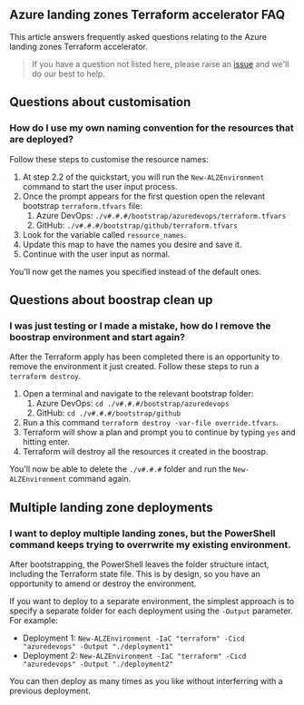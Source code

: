 <!-- markdownlint-disable first-line-h1 -->
## Azure landing zones Terraform accelerator FAQ

This article answers frequently asked questions relating to the Azure landing zones Terraform accelerator.

> If you have a question not listed here, please raise an [issue](https://github.com/Azure/alz-terraform-accelerator/issues) and we'll do our best to help.

## Questions about customisation

### How do I use my own naming convention for the resources that are deployed?

Follow these steps to customise the resource names:

1. At step 2.2 of the quickstart, you will run the `New-ALZEnvironment` command to start the user input process.
1. Once the prompt appears for the first question open the relevant bootstrap `terraform.tfvars` file:
    1. Azure DevOps: `./v#.#.#/bootstrap/azuredevops/terraform.tfvars`
    1. GitHub: `./v#.#.#/bootstrap/github/terraform.tfvars`
1. Look for the variable called `resource_names`.
1. Update this map to have the names you desire and save it.
1. Continue with the user input as normal.

You'll now get the names you specified instead of the default ones.

## Questions about boostrap clean up

### I was just testing or I made a mistake, how do I remove the boostrap environment and start again?

After the Terraform apply has been completed there is an opportunity to remove the environment it just created. Follow these steps to run a `terraform destroy`.

1. Open a terminal and navigate to the relevant bootstrap folder:
    1. Azure DevOps: `cd ./v#.#.#/bootstrap/azuredevops`
    1. GitHub: `cd ./v#.#.#/bootstrap/github`
1. Run a this command `terraform destroy -var-file override.tfvars`.
1. Terraform will show a plan and prompt you to continue by typing `yes` and hitting enter.
1. Terraform will destroy all the resources it created in the boostrap.

You'll now be able to delete the `./v#.#.#` folder and run the `New-ALZEnvironment` command again.

## Multiple landing zone deployments

### I want to deploy multiple landing zones, but the PowerShell command keeps trying to overrwrite my existing environment.

After bootstrapping, the PowerShell leaves the folder structure intact, including the Terraform state file. This is by design, so you have an opportunity to amend or destroy the environment. 

If you want to deploy to a separate environment, the simplest approach is to specify a separate folder for each deployment using the `-Output` parameter. For example:

- Deployment 1: `New-ALZEnvironment -IaC "terraform" -Cicd "azuredevops" -Output "./deployment1"`
- Deployment 2: `New-ALZEnvironment -IaC "terraform" -Cicd "azuredevops" -Output "./deployment2"`

You can then deploy as many times as you like without interferring with a previous deployment.

